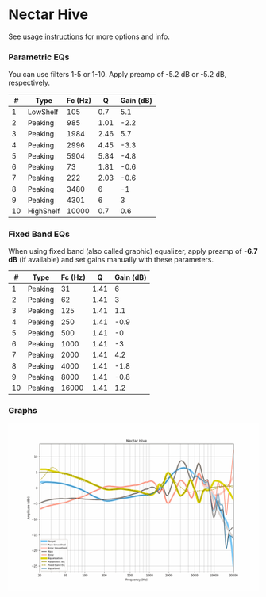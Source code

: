 # Nectar Hive
See [usage instructions](https://github.com/jaakkopasanen/AutoEq#usage) for more options and info.

### Parametric EQs
You can use filters 1-5 or 1-10. Apply preamp of -5.2 dB or -5.2 dB, respectively.

|   # | Type      |   Fc (Hz) |    Q |   Gain (dB) |
|-----|-----------|-----------|------|-------------|
|   1 | LowShelf  |       105 | 0.7  |         5.1 |
|   2 | Peaking   |       985 | 1.01 |        -2.2 |
|   3 | Peaking   |      1984 | 2.46 |         5.7 |
|   4 | Peaking   |      2996 | 4.45 |        -3.3 |
|   5 | Peaking   |      5904 | 5.84 |        -4.8 |
|   6 | Peaking   |        73 | 1.81 |        -0.6 |
|   7 | Peaking   |       222 | 2.03 |        -0.6 |
|   8 | Peaking   |      3480 | 6    |        -1   |
|   9 | Peaking   |      4301 | 6    |         3   |
|  10 | HighShelf |     10000 | 0.7  |         0.6 |

### Fixed Band EQs
When using fixed band (also called graphic) equalizer, apply preamp of **-6.7 dB** (if available) and set gains manually with these parameters.

|   # | Type    |   Fc (Hz) |    Q |   Gain (dB) |
|-----|---------|-----------|------|-------------|
|   1 | Peaking |        31 | 1.41 |         6   |
|   2 | Peaking |        62 | 1.41 |         3   |
|   3 | Peaking |       125 | 1.41 |         1.1 |
|   4 | Peaking |       250 | 1.41 |        -0.9 |
|   5 | Peaking |       500 | 1.41 |        -0   |
|   6 | Peaking |      1000 | 1.41 |        -3   |
|   7 | Peaking |      2000 | 1.41 |         4.2 |
|   8 | Peaking |      4000 | 1.41 |        -1.8 |
|   9 | Peaking |      8000 | 1.41 |        -0.8 |
|  10 | Peaking |     16000 | 1.41 |         1.2 |

### Graphs
![](./Nectar%20Hive.png)
